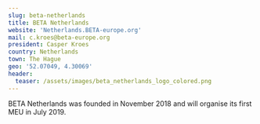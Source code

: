 ```yaml
---
slug: beta-netherlands
title: BETA Netherlands
website: 'Netherlands.BETA-europe.org'
mail: c.kroes@beta-europe.org
president: Casper Kroes
country: Netherlands
town: The Hague
geo: '52.07049, 4.30069'
header:
  teaser: /assets/images/beta_netherlands_logo_colored.png
---
```

BETA Netherlands was founded in November 2018 and will organise its first MEU in July 2019.
